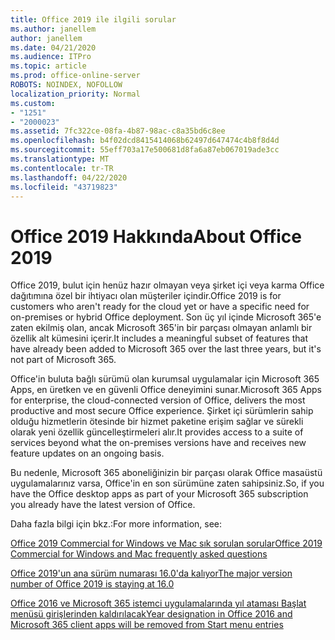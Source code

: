 ```yaml
---
title: Office 2019 ile ilgili sorular
ms.author: janellem
author: janellem
ms.date: 04/21/2020
ms.audience: ITPro
ms.topic: article
ms.prod: office-online-server
ROBOTS: NOINDEX, NOFOLLOW
localization_priority: Normal
ms.custom:
- "1251"
- "2000023"
ms.assetid: 7fc322ce-08fa-4b87-98ac-c8a35bd6c8ee
ms.openlocfilehash: b4f02dcd8415414068b62497d647474c4b8f8d4d
ms.sourcegitcommit: 55eff703a17e500681d8fa6a87eb067019ade3cc
ms.translationtype: MT
ms.contentlocale: tr-TR
ms.lasthandoff: 04/22/2020
ms.locfileid: "43719823"
---
```

# <a name="about-office-2019"></a><span data-ttu-id="b56ee-102">Office 2019 Hakkında</span><span class="sxs-lookup"><span data-stu-id="b56ee-102">About Office 2019</span></span>

<span data-ttu-id="b56ee-103">Office 2019, bulut için henüz hazır olmayan veya şirket içi veya karma Office dağıtımına özel bir ihtiyacı olan müşteriler içindir.</span><span class="sxs-lookup"><span data-stu-id="b56ee-103">Office 2019 is for customers who aren't ready for the cloud yet or have a specific need for on-premises or hybrid Office deployment.</span></span> <span data-ttu-id="b56ee-104">Son üç yıl içinde Microsoft 365'e zaten ekilmiş olan, ancak Microsoft 365'in bir parçası olmayan anlamlı bir özellik alt kümesini içerir.</span><span class="sxs-lookup"><span data-stu-id="b56ee-104">It includes a meaningful subset of features that have already been added to Microsoft 365 over the last three years, but it's not part of Microsoft 365.</span></span>
  
<span data-ttu-id="b56ee-105">Office'in buluta bağlı sürümü olan kurumsal uygulamalar için Microsoft 365 Apps, en üretken ve en güvenli Office deneyimini sunar.</span><span class="sxs-lookup"><span data-stu-id="b56ee-105">Microsoft 365 Apps for enterprise, the cloud-connected version of Office, delivers the most productive and most secure Office experience.</span></span> <span data-ttu-id="b56ee-106">Şirket içi sürümlerin sahip olduğu hizmetlerin ötesinde bir hizmet paketine erişim sağlar ve sürekli olarak yeni özellik güncelleştirmeleri alır.</span><span class="sxs-lookup"><span data-stu-id="b56ee-106">It provides access to a suite of services beyond what the on-premises versions have and receives new feature updates on an ongoing basis.</span></span>
  
<span data-ttu-id="b56ee-107">Bu nedenle, Microsoft 365 aboneliğinizin bir parçası olarak Office masaüstü uygulamalarınız varsa, Office'in en son sürümüne zaten sahipsiniz.</span><span class="sxs-lookup"><span data-stu-id="b56ee-107">So, if you have the Office desktop apps as part of your Microsoft 365 subscription you already have the latest version of Office.</span></span>
  
<span data-ttu-id="b56ee-108">Daha fazla bilgi için bkz.:</span><span class="sxs-lookup"><span data-stu-id="b56ee-108">For more information, see:</span></span>
  
[<span data-ttu-id="b56ee-109">Office 2019 Commercial for Windows ve Mac sık sorulan sorular</span><span class="sxs-lookup"><span data-stu-id="b56ee-109">Office 2019 Commercial for Windows and Mac frequently asked questions</span></span>](https://support.microsoft.com/help/4133312)
  
[<span data-ttu-id="b56ee-110">Office 2019'un ana sürüm numarası 16.0'da kalıyor</span><span class="sxs-lookup"><span data-stu-id="b56ee-110">The major version number of Office 2019 is staying at 16.0</span></span>](https://docs.microsoft.com/deployoffice/office2019/overview)
  
[<span data-ttu-id="b56ee-111">Office 2016 ve Microsoft 365 istemci uygulamalarında yıl ataması Başlat menüsü girişlerinden kaldırılacak</span><span class="sxs-lookup"><span data-stu-id="b56ee-111">Year designation in Office 2016 and Microsoft 365 client apps will be removed from Start menu entries</span></span>](https://support.office.com/article/8fe5e052-76d2-49de-af30-2e84ed3da907?wt.mc_id=Alchemy_ClientDIA)
  
